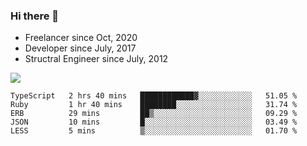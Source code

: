 ### Hi there 👋

- Freelancer since Oct, 2020
- Developer since July, 2017
- Structral Engineer since July, 2012

<img src="https://github-readme-stats.vercel.app/api?username=an-lee&show_icons=true&icon_color=0366d6&text_color=24292e&bg_color=ffffff&hide_title=true" />

<!--START_SECTION:waka-->
```text
TypeScript   2 hrs 40 mins   ████████████▓░░░░░░░░░░░░   51.05 % 
Ruby         1 hr 40 mins    ████████░░░░░░░░░░░░░░░░░   31.74 % 
ERB          29 mins         ██▒░░░░░░░░░░░░░░░░░░░░░░   09.29 % 
JSON         10 mins         █░░░░░░░░░░░░░░░░░░░░░░░░   03.49 % 
LESS         5 mins          ▒░░░░░░░░░░░░░░░░░░░░░░░░   01.70 % 
```
<!--END_SECTION:waka-->
